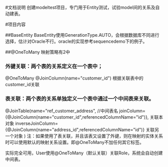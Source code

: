 #文档说明
创建modeltest项目，专门用于Entity测试，试验model间的关系及自动建表。

#项目内容

##BaseEntity
BaseEntity使用GenerationType.AUTO，会根据数据库不同进行选择，估计对Oracle不行。oracle的实现参考sequencedemo下的例子。

##@OneToMany
映射策略有2中
### 外键关联：两个表的关系定义在一个表中；
@OneToMany        @JoinColumn(name="customer_id") 根据关联表中的customer_id关联
### 表关联：两个表的关系单独定义一个表中通过一个中间表来关联。
@JoinTable(name="ref_customer_address",	//中间表名
joinColumn={@JoinColumn(name="customer_id",referencedColumnName="id")},  关联本对象
inverseJoinColumn={@JoinColumn(name="address_id",referencedColumnName="id")} 关联另一个对象
)
注：如果使用了表关联，并且该表又设置了外键，则在映射的实体关系时可以使用默认的映射关系设置。即@OneToMany不加任何其它标签。

实际完全可用，User使用@OneToMany（默认关联）关联Role，系统会自动创建中间表。




